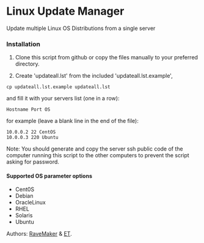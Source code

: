 Linux Update Manager
====================

Update multiple Linux OS Distributions from a single server

### Installation

1. Clone this script from github or copy the files manually to your preferred directory.

2. Create 'updateall.lst' from the included 'updateall.lst.example',

```
cp updateall.lst.example updateall.lst
```

and fill it with your servers list (one in a row):

```
Hostname Port OS
```

for example (leave a blank line in the end of the file):

```
10.0.0.2 22 CentOS
10.0.0.3 220 Ubuntu
```

Note: You should generate and copy the server ssh public code of the computer running this script to the other computers to prevent the script asking for password.

#### Supported OS parameter options
* Cent0S
* Debian
* OracleLinux
* RHEL
* Solaris
* Ubuntu

Authors: [RaveMaker][RaveMaker] & [ET][ET].

[RaveMaker]: http://ravemaker.net
[ET]: http://etcs.me
